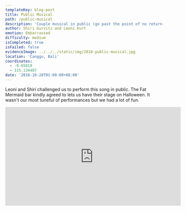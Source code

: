 ```yaml
---
templateKey: blog-post
title: Public Musical
path: /public-musical
description: 'Couple musical in public (go past the point of no return, no backward glances)'
author: Shiri Gurvitz and Leoni Kurt
emotion: Embarrassed
difficulty: medium
isCompleted: true
isFailed: false
evidenceImage: ../../../static/img/2018-public-musical.jpg
location: 'Canggu, Bali'
coordinates:
  - -8.65819
  - 115.134407
date: '2018-10-28T01:00:00+08:00'
---
```

Leoni and Shiri challenged us to perform this song in public. The Fat Mermaid bar kindly agreed to lets us have their stage on Halloween. It wasn't our most tuneful of performances but we had a lot of fun.

<iframe width="560" height="315" src="https://www.youtube.com/embed/n9KmbDYIm0U" frameborder="0" allow="accelerometer; autoplay; encrypted-media; gyroscope; picture-in-picture" allowfullscreen></iframe>

